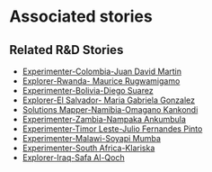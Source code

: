 # Associated stories

<!-- !!DO NOT REMOVE!! start autogenerated hyperlinks -->
## Related R&D Stories
- [Experimenter\-Colombia\-Juan David Martin](/RnD-Archive/stories/?doc=Experimenters_COL)
- [Explorer\-Rwanda\- Maurice Rugwamigamo](/RnD-Archive/stories/?doc=Explorers_RWA)
- [Experimenter\-Bolivia\-Diego Suarez](/RnD-Archive/stories/?doc=Experimenters_BOL)
- [Explorer\-El Salvador\- Maria Gabriela Gonzalez](/RnD-Archive/stories/?doc=Explorers_SLV)
- [Solutions Mapper\-Namibia\-Omagano Kankondi](/RnD-Archive/stories/?doc=SolutionMappers_NAM)
- [Experimenter\-Zambia\-Nampaka Ankumbula](/RnD-Archive/stories/?doc=Experimenters_ZMB)
- [Experimenter\-Timor Leste\-Julio Fernandes Pinto](/RnD-Archive/stories/?doc=Experimenters_TLS)
- [Experimenter\-Malawi\-Soyapi Mumba](/RnD-Archive/stories/?doc=Experimenters_MWI)
- [Experimenter\-South Africa\-Klariska ](/RnD-Archive/stories/?doc=Experimenters_ZAF)
- [Explorer\-Iraq\-Safa Al\-Qoch](/RnD-Archive/stories/?doc=Explorers_IRQ)
<!-- !!DO NOT REMOVE!! end autogenerated hyperlinks -->